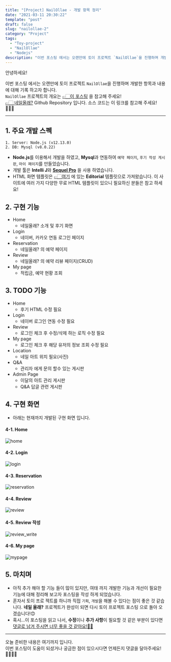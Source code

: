 ```yaml
---
title: "[Project] NailOllae - 개발 항목 정리"
date: "2021-03-11 20:30:22"
template: "post"
draft: false
slug: "nailollae-2"
category: "Project"
tags:
  - "Toy-project"
  - "NailOllae"
  - "Nodejs"
description: "이번 포스팅 에서는 오랜만에 토이 프로젝트 `NailOllae`을 진행하며 개발한 항목과 내용에 대해 기록 하고자 합니다."
---
```


안녕하세요!

이번 포스팅 에서는 오랜만에 토이 프로젝트 `NailOllae`을 진행하며 개발한 항목과 내용에 대해 기록 하고자 합니다.  
`NailOllae` 프로젝트의 개요는 [👉🏻이 포스팅](https://shinsangeun.github.io/posts/toyProject/nailollae-1) 을 참고해 주세요!  
[👉🏻 네일올래?](https://github.com/shinsangeun/Nail-Ollae) Github Repository 입니다. 소스 코드는 이 링크를 참고해 주세요!👩🏻‍💻

---
## 1. 주요 개발 스펙
```
1. Server: Node.js (v12.13.0)
2. DB: Mysql (v8.0.22)
```
- **Node.js**를 이용해서 개발을 하였고, **Mysql**과 연동하여 `예약 페이지`, `후기 작성 게시판`, `마이 페이지`를 만들었습니다.
- 개발 툴은 **Intelli J**와 [**Sequel Pro**](https://shinsangeun.github.io/posts/database/install-sequel) 을 사용 하였습니다.
- HTML 화면 템플릿은 [👉🏻여기](https://html5up.net/) 에 있는 **Editorial** 템플릿으로 가져왔습니다. 이 사이트에 여러 가지 다양한 무료 HTML 템플릿이 있으니 필요하신 분들은 참고 하세요!


## 2. 구현 기능
- Home
    - 네일올래? 소개 및 후기 화면
- Login
    - 네이버, 카카오 연동 로그인 페이지 
- Reservation
    - 네일올래? 의 예약 페이지
- Review
    - 네일올래? 의 예약 리뷰 페이지(CRUD)    
- My page
    - 적립금, 예약 현황 조회
 
 
## 3. TODO 기능
- Home
    - 후기 HTML 수정 필요
- Login
    - 네이버 로그인 연동 수정 필요
- Review
    - 로그인 체크 후 수정/삭제 하는 로직 수정 필요
- My page
    - 로그인 체크 후 해당 유저의 정보 조회 수정 필요
- Location 
	- 네일 아트 위치 필요(사진)
- Q&A
	- 관리자 에게 문의 할수 있는 게시판
- Admin Page 
    - 이달의 아트 관리 게시판
    - Q&A 답글 관련 게시판
    

## 4. 구현 화면
- 아래는 현재까지 개발된 구현 화면 입니다.

#### 4-1. Home
![home](../../../static/assets/images/toyProject/home.png)

#### 4-2. Login
![login](../../../static/assets/images/toyProject/login.png)

#### 4-3. Reservation
![reservation](../../../static/assets/images/toyProject/reservation.png)

#### 4-4. Review
![review](../../../static/assets/images/toyProject/review.png)

#### 4-5. Review 작성
![review_write](../../../static/assets/images/toyProject/review_write.png)

#### 4-6. My page
![mypage](../../../static/assets/images/toyProject/mypage.png)


## 5. 마치며
- 아직 추가 해야 할 기능 들이 많이 있지만, 여태 까지 개발한 기능과 개선이 필요한 기능에 대해 정리해 보고자 포스팅을 작성 하게 되었습니다.
- 혼자서 토이 프로 젝트를 하니까 직접 `기획`, `개발`을 해볼 수 있다는 점이 좋은 것 같습니다. **네일 올래?** 프로젝트가 완성이 되면 다시 토이 프로젝트 포스팅 으로 돌아 오겠습니다!😊
- 혹시...이 포스팅을 읽고 나서, **수정**이나 **추가 사항**이 필요할 것 같은 부분이 있다면 <U>댓글로 남겨 주시면 너무 좋을 것 같아요!👍🏻</U> 

-----

오늘 준비한 내용은 여기까지 입니다.  
이번 포스팅이 도움이 되셨거나 궁금한 점이 있으시다면 언제든지 댓글을 달아주세요!👩🏻‍💻💕



